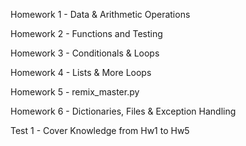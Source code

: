 Homework 1 - Data & Arithmetic Operations

Homework 2 - Functions and Testing

Homework 3 - Conditionals & Loops

Homework 4 - Lists & More Loops

Homework 5 - remix_master.py

Homework 6 - Dictionaries, Files & Exception Handling

Test 1 - Cover Knowledge from Hw1 to Hw5
